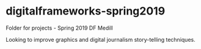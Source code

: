 # digitalframeworks-spring2019
Folder for projects - Spring 2019 DF Medill

Looking to improve graphics and digital journalism story-telling techniques.
